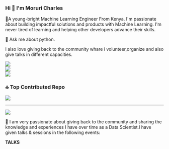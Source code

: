   ### Hi 👋 I'm  Moruri Charles

🥇A young-bright Machine Learning Engineer From Kenya. I'm passionate about building impactful solutions and products with Machine Learning. I'm never tired of learning and helping other developers advance their skills.
 
💬 Ask me about python.

I also love giving back to the community whare i volunteer,organize and also give talks in different capacities.





![](https://github-readme-stats.vercel.app/api?username=moruri&theme=dark&hide_border=false&include_all_commits=false&count_private=false)<br/>
![](https://github-readme-streak-stats.herokuapp.com/?user=moruri&theme=dark&hide_border=false)<br/>
![](https://github-readme-stats.vercel.app/api/top-langs/?username=moruri&theme=dark&hide_border=false&include_all_commits=false&count_private=false&layout=compact)



### 🔝 Top Contributed Repo
![](https://github-contributor-stats.vercel.app/api?username=moruri&limit=5&theme=dark&combine_all_yearly_contributions=true)

---
[![](https://visitcount.itsvg.in/api?id=moruri&icon=0&color=0)](https://visitcount.itsvg.in)

<!-- Proudly created with GPRM ( https://gprm.itsvg.in ) -->

🚀 I am very passionate about giving back to the community and sharing the knowledge and experiences I have over time as a Data Scientist.I have given talks & sessions in the following events:


**TALKS**
